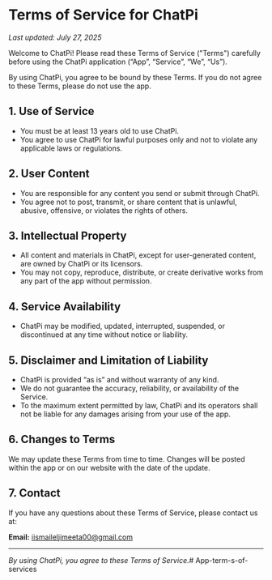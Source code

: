 # Terms of Service for ChatPi

_Last updated: July 27, 2025_

Welcome to ChatPi! Please read these Terms of Service ("Terms") carefully before using the ChatPi application (“App”, “Service”, “We”, “Us”).

By using ChatPi, you agree to be bound by these Terms. If you do not agree to these Terms, please do not use the app.

## 1. Use of Service

- You must be at least 13 years old to use ChatPi.
- You agree to use ChatPi for lawful purposes only and not to violate any applicable laws or regulations.

## 2. User Content

- You are responsible for any content you send or submit through ChatPi.
- You agree not to post, transmit, or share content that is unlawful, abusive, offensive, or violates the rights of others.

## 3. Intellectual Property

- All content and materials in ChatPi, except for user-generated content, are owned by ChatPi or its licensors.
- You may not copy, reproduce, distribute, or create derivative works from any part of the app without permission.

## 4. Service Availability

- ChatPi may be modified, updated, interrupted, suspended, or discontinued at any time without notice or liability.

## 5. Disclaimer and Limitation of Liability

- ChatPi is provided “as is” and without warranty of any kind.
- We do not guarantee the accuracy, reliability, or availability of the Service.
- To the maximum extent permitted by law, ChatPi and its operators shall not be liable for any damages arising from your use of the app.

## 6. Changes to Terms

We may update these Terms from time to time. Changes will be posted within the app or on our website with the date of the update.

## 7. Contact

If you have any questions about these Terms of Service, please contact us at:

**Email:** iismaileljimeeta00@gmail.com

---

_By using ChatPi, you agree to these Terms of Service._# App-term-s-of-services
